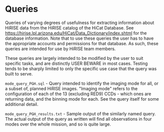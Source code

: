 Queries
=======

Queries of varying degrees of usefulness for extracting information about HiRISE data from
the HiRISE catalog of the HiCat Database. See
https://hirise.lpl.arizona.edu/HiCat/Data_Dictionary/index.shtml for the database 
information. Note that to use these queries the user has to have the appropriate accounts
and permissions for that database. As such, these queries are intended for use by HiRISE
team members.

These queries are largely intended to be modified by the user to suit specific tasks, and
are distinctly USER BEWARE in most cases. Testing tends to be sharply limited to only the
specific use case that the query was built to serve.

`mode_query_PGH.sql` - Query intended to identify the imaging mode for all, or a subset
of, planned HiRISE images. "Imaging mode" refers to the configuration of each of the 13
(excluding RED9) CCDs - which ones are returning data, and the binning mode for each. See
the query itself for some additional detail.

`mode_query_PGH_results.txt` - Sample output of the similarly named query. The actual 
output of the query as written will find all observations in four modes over the whole
mission, and so is quite large.